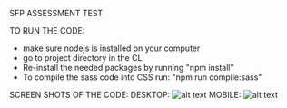SFP ASSESSMENT TEST

TO RUN THE CODE:
- make sure nodejs is installed on your computer
- go to project directory in the CL
- Re-install the needed packages by running "npm install"
- To compile the sass code into CSS run: "npm run compile:sass"

SCREEN SHOTS OF THE CODE:
DESKTOP:
![alt text](https://github.com/RawanAlfaraj/sfp/blob/master/sfp/screencapture.png)
MOBILE:
![alt text](https://github.com/RawanAlfaraj/sfp/blob/master/sfp/screencapture--mobile.png)

